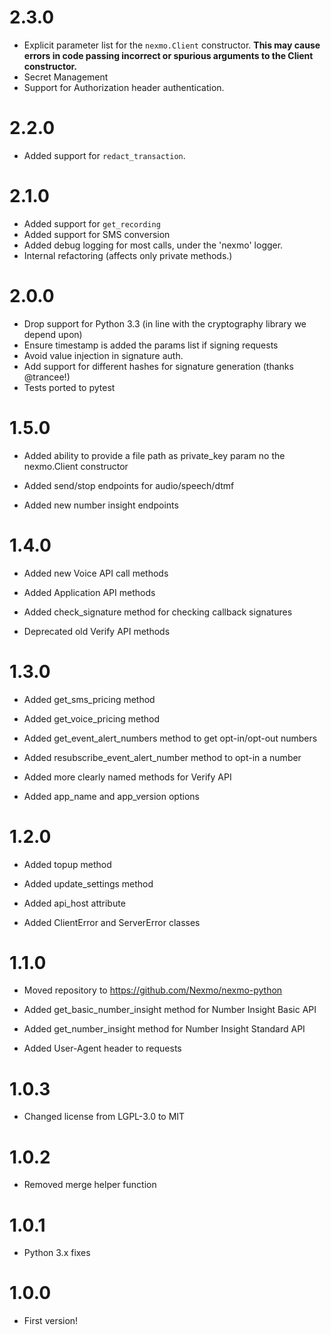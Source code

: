 # 2.3.0
* Explicit parameter list for the `nexmo.Client` constructor. **This may cause errors in code passing incorrect or spurious arguments to the Client constructor.**
* Secret Management
* Support for Authorization header authentication.

# 2.2.0
* Added support for `redact_transaction`.

# 2.1.0
* Added support for `get_recording`
* Added support for SMS conversion
* Added debug logging for most calls, under the 'nexmo' logger.
* Internal refactoring (affects only private methods.)

# 2.0.0
* Drop support for Python 3.3 (in line with the cryptography library we depend upon)
* Ensure timestamp is added the params list if signing requests
* Avoid value injection in signature auth.
* Add support for different hashes for signature generation (thanks @trancee!)
* Tests ported to pytest

# 1.5.0

* Added ability to provide a file path as private_key param no the nexmo.Client constructor

* Added send/stop endpoints for audio/speech/dtmf

* Added new number insight endpoints

# 1.4.0

* Added new Voice API call methods

* Added Application API methods

* Added check_signature method for checking callback signatures

* Deprecated old Verify API methods

# 1.3.0

* Added get_sms_pricing method

* Added get_voice_pricing method

* Added get_event_alert_numbers method to get opt-in/opt-out numbers

* Added resubscribe_event_alert_number method to opt-in a number

* Added more clearly named methods for Verify API

* Added app_name and app_version options

# 1.2.0

* Added topup method

* Added update_settings method

* Added api_host attribute

* Added ClientError and ServerError classes

# 1.1.0

* Moved repository to https://github.com/Nexmo/nexmo-python

* Added get_basic_number_insight method for Number Insight Basic API

* Added get_number_insight method for Number Insight Standard API

* Added User-Agent header to requests

# 1.0.3

* Changed license from LGPL-3.0 to MIT

# 1.0.2

* Removed merge helper function

# 1.0.1

* Python 3.x fixes

# 1.0.0

* First version!
